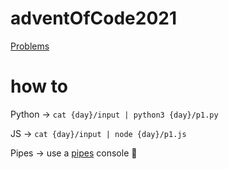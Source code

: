 # adventOfCode2021

[Problems](https://adventofcode.com/2021)

# how to

Python -> `cat {day}/input | python3 {day}/p1.py`

JS -> `cat {day}/input | node {day}/p1.js`

Pipes -> use a [pipes](pipes.intelie.com) console 👀